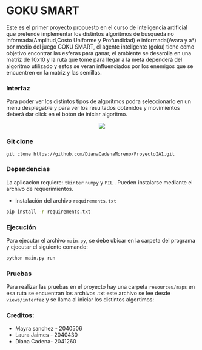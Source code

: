 # GOKU SMART

Este es el primer proyecto propuesto en el curso de inteligencia artificial que pretende implementar los distintos algoritmos de busqueda no informada(Amplitud,Costo Uniforme y Profundidad) e informada(Avara y a*) por medio del juego GOKU SMART, el agente inteligente (goku) tiene como objetivo encontrar las esferas para ganar, el ambiente se desarolla en una matriz de 10x10 y la ruta que tome para llegar a la meta dependerá del algoritmo utilizado y estos se veran influenciados por los enemigos que se encuentren en la matriz y las semillas.

### Interfaz
Para poder ver los distintos tipos de algoritmos podra seleccionarlo en un menu desplegable y para ver los resultados obtenidos y movimientos deberá dar click en el boton de iniciar algoritmo. 

<p align="center">
    <img src="https://ibb.co/vqjKJLZ">
</p>

### Git clone
```
git clone https://github.com/DianaCadenaMoreno/ProyectoIA1.git
```

### Dependencias

La aplicacion requiere: ```tkinter``` ```numpy``` y ```PIL``` . Pueden instalarse mediante el archivo de requerimientos.

- Instalación del archivo ```requirements.txt```
```bash
pip install -r requirements.txt
```

### Ejecución 
Para ejecutar el archivo ```main.py```, se debe ubicar en la carpeta del programa y ejecutar el siguiente comando:
```bash
python main.py run
```

### Pruebas
Para realizar las pruebas en el proyecto hay una carpeta ```resources/maps``` en esa ruta se encuentran los archivos .txt este archivo se lee desde ```views/interfaz``` y se llama al iniciar los distintos algortimos: 


### Creditos:
- Mayra sanchez - 2040506
- Laura Jaimes - 2040430
- Diana Cadena- 2041260